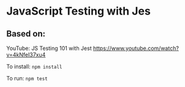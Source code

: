 # JavaScript Testing with Jes

## Based on:
YouTube: JS Testing 101 with Jest
https://www.youtube.com/watch?v=4kNfeI37xu4

To install:
`npm install`

To run:
`npm test`